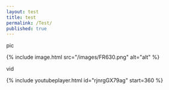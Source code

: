 ```yaml
---
layout: test
title: test
permalink: /Test/
published: true
---
```


pic

{% include image.html src="/images/FR630.png" alt="alt" %}


vid

{% include youtubeplayer.html id="rjnrgGX79ag" start=360 %}



